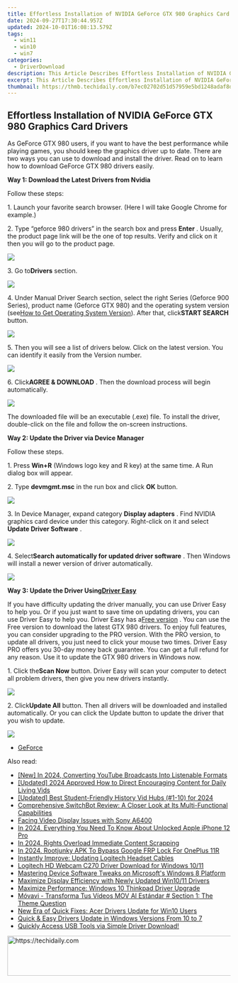 ```yaml
---
title: Effortless Installation of NVIDIA GeForce GTX 980 Graphics Card Drivers
date: 2024-09-27T17:30:44.957Z
updated: 2024-10-01T16:08:13.579Z
tags:
  - win11
  - win10
  - win7
categories:
  - DriverDownload
description: This Article Describes Effortless Installation of NVIDIA GeForce GTX 980 Graphics Card Drivers
excerpt: This Article Describes Effortless Installation of NVIDIA GeForce GTX 980 Graphics Card Drivers
thumbnail: https://thmb.techidaily.com/b7ec02702d51d57959e5bd1248adaf8d9c4e1536be03bd52fccab5d6aa482430.jpg
---
```


## Effortless Installation of NVIDIA GeForce GTX 980 Graphics Card Drivers

As GeForce GTX 980 users, if you want to have the best performance while playing games, you should keep the graphics driver up to date. There are two ways you can use to download and install the driver. Read on to learn how to download GeForce GTX 980 drivers easily.  
  
**Way 1: Download the Latest Drivers from Nvidia**   
  
Follow these steps:   
  
 1\. Launch your favorite search browser. (Here I will take Google Chrome for example.)   
  
 2\. Type “geforce 980 drivers” in the search box and press **Enter**  . Usually, the product page link will be the one of top results. Verify and click on it then you will go to the product page.  
  
![](https://images.drivereasy.com/wp-content/uploads/2017/02/img_58b535756371c.jpg) 

  
 3\. Go to**Drivers** section.  
 
![](https://images.drivereasy.com/wp-content/uploads/2017/02/img_58b5363520e92.jpg) 

  
 4\. Under Manual Driver Search section, select the right Series (Geforce 900 Series), product name (Geforce GTX 980) and the operating system version (see[How to Get Operating System Version](https://tools.techidaily.com/drivereasy/download/)). After that, click**START SEARCH** button.  
  
![](https://images.drivereasy.com/wp-content/uploads/2017/02/img_58b536573138f.png)   
  
 5\. Then you will see a list of drivers below. Click on the latest version. You can identify it easily from the Version number.  
  
![](https://images.drivereasy.com/wp-content/uploads/2017/02/img_58a28370968cc.jpg)   
  
 6\. Click**AGREE & DOWNLOAD** . Then the download process will begin automatically.  
  
![](https://images.drivereasy.com/wp-content/uploads/2017/02/img_58a2840b6b0a9.jpg) 

  
 The downloaded file will be an executable (.exe) file. To install the driver, double-click on the file and follow the on-screen instructions.  
  
**Way 2: Update the Driver via Device Manager**   
  
 Follow these steps.

 1\. Press **Win+R** (Windows logo key and R key) at the same time. A Run dialog box will appear.  
  
 2\. Type **devmgmt.msc** in the run box and click **OK** button.   
  
![](https://images.drivereasy.com/wp-content/uploads/2016/10/img_5806e27e27212.png)   
  
 3\. In Device Manager, expand category **Display adapters**  . Find NVIDIA graphics card device under this category. Right-click on it and select **Update Driver Software** .   
  
![](https://images.drivereasy.com/wp-content/uploads/2017/02/img_58b5372d89286.jpg) 

  
 4\. Select**Search automatically for updated driver software** . Then Windows will install a newer version of driver automatically.  
  
![](https://images.drivereasy.com/wp-content/uploads/2017/02/img_58a286a881cbe.jpg)   
  
 **Way 3: Update the Driver Using[Driver Easy](https://tools.techidaily.com/drivereasy/download/)**   
  
 If you have difficulty updating the driver manually, you can use Driver Easy to help you. Or if you just want to save time on updating drivers, you can use Driver Easy to help you. Driver Easy has a[Free version](https://tools.techidaily.com/drivereasy/download/) . You can use the Free version to download the latest GTX 980 drivers. To enjoy full features, you can consider upgrading to the PRO version. With the PRO version, to update all drivers, you just need to click your mouse two times. Driver Easy PRO offers you 30-day money back guarantee. You can get a full refund for any reason. Use it to update the  GTX 980 drivers in Windows now.  
  
 1\. Click the**Scan Now** button. Driver Easy will scan your computer to detect all problem drivers, then give you new drivers instantly.  
  
![](https://images.drivereasy.com/wp-content/uploads/2017/04/img_58f1cb4c3aadf.png) 

  
 2\. Click**Update All** button. Then all drivers will be downloaded and installed automatically. Or you can click the Update button to update the driver that you wish to update.  
  
![](https://images.drivereasy.com/wp-content/uploads/2017/04/img_58f1cb443644e.jpg) 

* [GeForce](https://tools.techidaily.com/drivereasy/download/)

<ins class="adsbygoogle"
     style="display:block"
     data-ad-format="autorelaxed"
     data-ad-client="ca-pub-7571918770474297"
     data-ad-slot="1223367746"></ins>

<ins class="adsbygoogle"
     style="display:block"
     data-ad-client="ca-pub-7571918770474297"
     data-ad-slot="8358498916"
     data-ad-format="auto"
     data-full-width-responsive="true"></ins>

<span class="atpl-alsoreadstyle">Also read:</span>
<div><ul>
<li><a href="https://facebook-video-share.techidaily.com/new-in-2024-converting-youtube-broadcasts-into-listenable-formats/"><u>[New] In 2024, Converting YouTube Broadcasts Into Listenable Formats</u></a></li>
<li><a href="https://eaxpv-info.techidaily.com/updated-2024-approved-how-to-direct-encouraging-content-for-daily-living-vids/"><u>[Updated] 2024 Approved How to Direct Encouraging Content for Daily Living Vids</u></a></li>
<li><a href="https://youtube-docs.techidaily.com/ed-best-student-friendly-history-vid-hubs-1-10-for-2024/"><u>[Updated] Best Student-Friendly History Vid Hubs (#1-10) for 2024</u></a></li>
<li><a href="https://techtrends.techidaily.com/comprehensive-switchbot-review-a-closer-look-at-its-multi-functional-capabilities/"><u>Comprehensive SwitchBot Review: A Closer Look at Its Multi-Functional Capabilities</u></a></li>
<li><a href="https://fox-helps.techidaily.com/facing-video-display-issues-with-sony-a6400/"><u>Facing Video Display Issues with Sony A6400</u></a></li>
<li><a href="https://ios-unlock.techidaily.com/in-2024-everything-you-need-to-know-about-unlocked-apple-iphone-12-pro-by-drfone-ios/"><u>In 2024, Everything You Need To Know About Unlocked Apple iPhone 12 Pro</u></a></li>
<li><a href="https://facebook-video-recording.techidaily.com/in-2024-rights-overload-immediate-content-scrapping/"><u>In 2024, Rights Overload Immediate Content Scrapping</u></a></li>
<li><a href="https://easy-unlock-android.techidaily.com/in-2024-rootjunky-apk-to-bypass-google-frp-lock-for-oneplus-11r-by-drfone-android/"><u>In 2024, Rootjunky APK To Bypass Google FRP Lock For OnePlus 11R</u></a></li>
<li><a href="https://driver-install.techidaily.com/instantly-improve-updating-logitech-headset-cables/"><u>Instantly Improve: Updating Logitech Headset Cables</u></a></li>
<li><a href="https://driver-install.techidaily.com/logitech-hd-webcam-c270-driver-download-for-windows-1011/"><u>Logitech HD Webcam C270 Driver Download for Windows 10/11</u></a></li>
<li><a href="https://driver-install.techidaily.com/mastering-device-software-tweaks-on-microsofts-windows-8-platform/"><u>Mastering Device Software Tweaks on Microsoft's Windows 8 Platform</u></a></li>
<li><a href="https://driver-install.techidaily.com/maximize-display-efficiency-with-newly-updated-win1011-drivers/"><u>Maximize Display Efficiency with Newly Updated Win10/11 Drivers</u></a></li>
<li><a href="https://driver-install.techidaily.com/maximize-performance-windows-10-thinkpad-driver-upgrade/"><u>Maximize Performance: Windows 10 Thinkpad Driver Upgrade</u></a></li>
<li><a href="https://win-bytes.techidaily.com/movavi-transforma-tus-videos-mov-al-estandar-section-1-the-theme-question/"><u>Móvavi - Transforma Tus Vídeos MOV Al Estándar # Section 1: The Theme Question</u></a></li>
<li><a href="https://driver-install.techidaily.com/new-era-of-quick-fixes-acer-drivers-update-for-win10-users/"><u>New Era of Quick Fixes: Acer Drivers Update for Win10 Users</u></a></li>
<li><a href="https://driver-install.techidaily.com/quick-and-easy-drivers-update-in-windows-versions-from-10-to-7/"><u>Quick & Easy Drivers Update in Windows Versions From 10 to 7</u></a></li>
<li><a href="https://driver-install.techidaily.com/quickly-access-usb-tools-via-simple-driver-download/"><u>Quickly Access USB Tools via Simple Driver Download!</u></a></li>
</ul></div>

<!-- affiliate ads begin -->
<a href="https://appsumo.8odi.net/c/5597632/2082520/7443" target="_top" id="2082520">
  <img src="//a.impactradius-go.com/display-ad/7443-2082520" border="0" alt="https://techidaily.com" width="728" height="90"/>
</a>
<img height="0" width="0" src="https://appsumo.8odi.net/i/5597632/2082520/7443" style="position:absolute;visibility:hidden;" border="0" />
<!-- affiliate ads end -->

